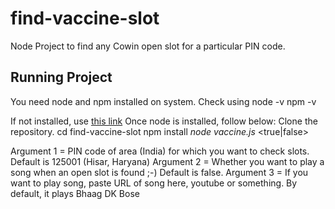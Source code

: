 # find-vaccine-slot
Node Project to find any Cowin open slot for a particular PIN code.

## Running Project
You need node and npm installed on system. Check using
    node -v
    npm -v

If not installed, use [this link](https://nodejs.org/en/download/)
Once node is installed, follow below:
Clone the repository.
    cd find-vaccine-slot
    npm install
    *node vaccine.js* <PIN> <true|false> <URL>

Argument 1 = PIN code of area (India) for which you want to check slots. Default is 125001 (Hisar, Haryana)
Argument 2 = Whether you want to play a song when an open slot is found ;-) Default is false.
Argument 3 = If you want to play song, paste URL of song here, youtube or something. By default, it plays Bhaag DK Bose